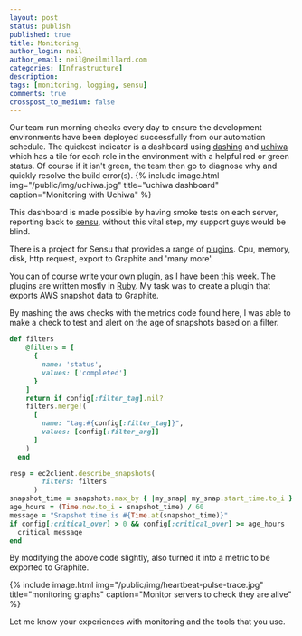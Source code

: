 ```yaml
---
layout: post
status: publish
published: true
title: Monitoring
author_login: neil
author_email: neil@neilmillard.com
categories: [Infrastructure]
description:
tags: [monitoring, logging, sensu]
comments: true
crosspost_to_medium: false
---
```

Our team run morning checks every day to ensure the development environments have been deployed successfully from our automation schedule.
The quickest indicator is a dashboard using [dashing](https://dashing.io/) and [uchiwa](https://uchiwa.io/) which has a tile for each role in the environment with a helpful red or green status.
Of course if it isn't green, the team then go to diagnose why and quickly resolve the build error(s).
{% include image.html
      img="/public/img/uchiwa.jpg"
      title="uchiwa dashboard"
      caption="Monitoring with Uchiwa" %}

This dashboard is made possible by having smoke tests on each server, reporting back to [sensu](https://sensuapp.org/), without this vital step, my support guys would be blind.

There is a project for Sensu that provides a range of [plugins](https://sensu-plugins.io/). Cpu, memory, disk, http request, export to Graphite and 'many more'.

You can of course write your own plugin, as I have been this week. The plugins are written mostly in [Ruby](https://www.ruby-lang.org). My task was to create a plugin that exports AWS snapshot data to Graphite.

By mashing the aws checks with the metrics code found here, I was able to make a check to test and alert on the age of snapshots based on a filter.

```ruby
def filters
    @filters = [
      {
        name: 'status',
        values: ['completed']
      }
    ]
    return if config[:filter_tag].nil?
    filters.merge!(
      [
        name: "tag:#{config[:filter_tag]}",
        values: [config[:filter_arg]]
      ]
    )
  end

resp = ec2client.describe_snapshots(
        filters: filters
      )
snapshot_time = snapshots.max_by { |my_snap| my_snap.start_time.to_i }
age_hours = (Time.now.to_i - snapshot_time) / 60
message = "Snapshot time is #{Time.at(snapshot_time)}"
if config[:critical_over] > 0 && config[:critical_over] >= age_hours
  critical message
end
```

By modifying the above code slightly, also turned it into a metric to be exported to Graphite.

{% include image.html
      img="/public/img/heartbeat-pulse-trace.jpg"
      title="monitoring graphs"
      caption="Monitor servers to check they are alive" %}

Let me know your experiences with monitoring and the tools that you use.
